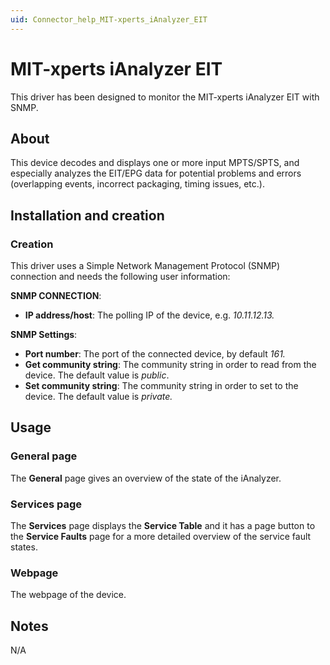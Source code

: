 ```yaml
---
uid: Connector_help_MIT-xperts_iAnalyzer_EIT
---
```


# MIT-xperts iAnalyzer EIT

This driver has been designed to monitor the MIT-xperts iAnalyzer EIT with SNMP.

## About

This device decodes and displays one or more input MPTS/SPTS, and especially analyzes the EIT/EPG data for potential problems and errors (overlapping events, incorrect packaging, timing issues, etc.).

## Installation and creation

### Creation

This driver uses a Simple Network Management Protocol (SNMP) connection and needs the following user information:

**SNMP CONNECTION**:

- **IP address/host**: The polling IP of the device, e.g. *10.11.12.13.*

**SNMP Settings**:

- **Port number**: The port of the connected device, by default *161.*
- **Get community string**: The community string in order to read from the device. The default value is *public*.
- **Set community string**: The community string in order to set to the device. The default value is *private.*

## Usage

### General page

The **General** page gives an overview of the state of the iAnalyzer.

### Services page

The **Services** page displays the **Service Table** and it has a page button to the **Service Faults** page for a more detailed overview of the service fault states.

### Webpage

The webpage of the device.

## Notes

N/A
